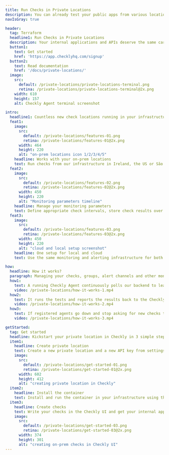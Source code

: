```yaml
---
title: Run Checks in Private Locations
description: You can already test your public apps from various locations using Checkly, but what if you want to monitor and test on-prem? Now Checkly has this ability, too.
navIsGray: true

header: 
  tag: Terraform
  headline1: Run Checks in Private Locations
  description: Your internal applications and APIs deserve the same care as the public ones. With our Checkly Agent, you can test your private APIs and applications using Checkly, too.
  button1: 
    text: Get started
    href: 'https://app.checklyhq.com/signup'
  button2: 
    text: Read documentation
    href: '/docs/private-locations/'
  image: 
    src: 
      default: /private-locations/private-locations-terminal.png
      retina: /private-locations/private-locations-terminal@2x.png
    width: 610
    height: 157
    alt: Checkly Agent terminal screenshot

intro:
  headline1: Countless new check locations running in your infrastructure
  feat1:
    image:
      src: 
        default: /private-locations/features-01.png
        retina: /private-locations/features-01@2x.png
      width: 464
      height: 220
      alt: "on-prem locations icon 1/2/3/4/5"
    headline: Works with your on-prem locations
    text: Run checks from our infrastructure in Ireland, the US or São Paulo, or your own one like your private data center.
  feat2:
    image:
      src: 
        default: /private-locations/features-02.png
        retina: /private-locations/features-02@2x.png
      width: 450
      height: 220
      alt: "Monitoring parameters timeline"
    headline: Manage your monitoring parameters
    text: Define appropriate check intervals, store check results over time, and get alerts when things go wrong.
  feat3:
    image:
      src: 
        default: /private-locations/features-03.png
        retina: /private-locations/features-03@2x.png
      width: 450
      height: 220
      alt: "cloud and local setup screenshot"
    headline: One setup for local and cloud
    text: Use the same monitoring and alerting infrastructure for both public and internal applications and APIs.

how:
  headline: How it works?
  paragraph: Managing your checks, groups, alert channels and other monitoring resources should never be the bottleneck for shipping more code or increasing visibility into the state of your systems.
  how1:
    text: A running Checkly Agent continuously polls our backend to learn about pending checks.
    video: /private-locations/how-it-works-1.mp4
  how2:
    text: It runs the tests and reports the results back to the Checkly infrastructure.
    video: /private-locations/how-it-works-2.mp4
  how3:
    text: If registered agents go down and stop asking for new checks to run, we’ll notify you immediately.
    video: /private-locations/how-it-works-3.mp4

getStarted:
  tag: Get started
  headline: Kickstart your private location in Checkly in 3 simple steps
  item1:
    headline: Create private location
    text: Create a new private location and a new API key from settings.
    image:
      src: 
        default: /private-locations/get-started-01.png
        retina: /private-locations/get-started-01@2x.png
      width: 602
      height: 412
      alt: "creating private location in Checkly"
  item2:
    headline: Install the container
    text: Install and run the container in your infrastructure using this API key to retrieve, run and store checks and their results.
  item3:
    headline: Create checks
    text: Write your checks in the Checkly UI and get your internal application testing rollin’.
    image:
      src: 
        default: /private-locations/get-started-03.png
        retina: /private-locations/get-started-03@2x.png
      width: 374
      height: 301
      alt: "creating on-prem checks in Checkly UI"
---
```

